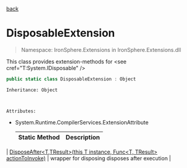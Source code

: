﻿[back](/IronSphere.Extensions/types)

# DisposableExtension

> Namespace: IronSphere.Extensions in  IronSphere.Extensions.dll

This class provides extension-methods for &lt;see cref=&quot;T:System.IDisposable&quot; /&gt;

```csharp
public static class DisposableExtension : Object
```
    Inheritance: Object


    
    Attributes:
        
* System.Runtime.CompilerServices.ExtensionAttribute




    | Static Method | Description |
    | --- | --- |
| [DisposeAfter&lt;T,TResult&gt;(this T instance, Func&lt;T, TResult&gt; actionToInvoke)](DisposableExtension_DisposeAfter-T,TResult-(T,Func-T,TResult-)) | wrapper for disposing disposes after execution |

